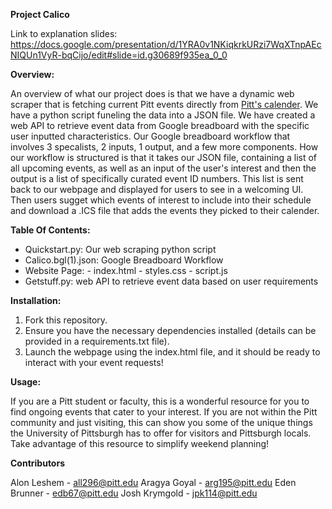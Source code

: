 **Project Calico**

Link to explanation slides: https://docs.google.com/presentation/d/1YRA0v1NKiqkrkURzi7WqXTnpAEcNIQUn1VyR-bqCijo/edit#slide=id.g30689f935ea_0_0

**Overview:**

An overview of what our project does is that we have a dynamic web scraper that is fetching current Pitt events directly from [Pitt's calender](https://calendar.pitt.edu/calendar). We have a python script funeling the data into a JSON file. We have created a web API to retrieve event data from Google breadboard with the specific user inputted characteristics. Our Google breadboard workflow that involves 3 specalists, 2 inputs, 1 output, and a few more components. How our workflow is structured is that it takes our JSON file, containing a list of all upcoming events, as well as an input of the user's interest and then the output is a list of specifically curated event ID numbers. This list is sent back to our webpage and displayed for users to see in a welcoming UI. Then users sugget which events of interest to include into their schedule and download a .ICS file that adds the events they picked to their calender.

**Table Of Contents:**

- Quickstart.py:       Our web scraping python script
- Calico.bgl(1).json:  Google Breadboard Workflow
- Website Page:
      - index.html
      - styles.css
      - script.js
- Getstuff.py:         web API to retrieve event data based on user requirements

**Installation:**

1. Fork this repository.
2. Ensure you have the necessary dependencies installed (details can be provided in a requirements.txt file).
3. Launch the webpage using the index.html file, and it should be ready to interact with your event requests!

**Usage:**

If you are a Pitt student or faculty, this is a wonderful resource for you to find ongoing events that cater to your interest. If you are not within the Pitt community and just visiting, this can show you some of the unique things the University of Pittsburgh has to offer for visitors and Pittsburgh locals. Take advantage of this resource to simplify weekend planning!

**Contributors**

Alon Leshem - all296@pitt.edu
Aragya Goyal - arg195@pitt.edu
Eden Brunner - edb67@pitt.edu
Josh Krymgold - jpk114@pitt.edu
